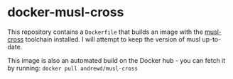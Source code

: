# docker-musl-cross

This repository contains a `Dockerfile` that builds an image with the
[musl-cross][1] toolchain installed.  I will attempt to keep the version
of musl up-to-date.

This image is also an automated build on the Docker hub - you can fetch it
by running: `docker pull andrewd/musl-cross`

[1]: https://github.com/GregorR/musl-cross
